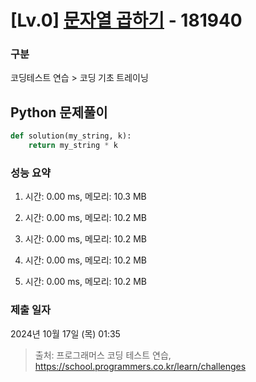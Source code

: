 # [Lv.0] [문자열 곱하기](https://school.programmers.co.kr/learn/courses/30/lessons/181940?language=python3) - 181940 

### 구분

코딩테스트 연습 > 코딩 기초 트레이닝

## Python 문제풀이

```py
def solution(my_string, k):
    return my_string * k
```

### 성능 요약

1. 시간: 0.00 ms, 메모리: 10.3 MB

2. 시간: 0.00 ms, 메모리: 10.2 MB
3. 시간: 0.00 ms, 메모리: 10.2 MB
4. 시간: 0.00 ms, 메모리: 10.2 MB
5. 시간: 0.00 ms, 메모리: 10.2 MB

### 제출 일자

2024년 10월 17일 (목) 01:35

> 출처: 프로그래머스 코딩 테스트 연습, https://school.programmers.co.kr/learn/challenges